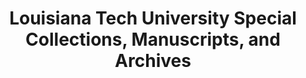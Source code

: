 ---
layout: repo
title: "Louisiana Tech University Special Collections, Manuscripts, and Archives"
id: 25065
permalink: repos/25065/
---